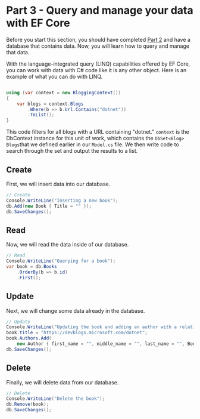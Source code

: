 # Part 3 - Query and manage your data with EF Core

Before you start this section, you should have completed [Part 2](/part-2-efcore/README.md) and have a database that contains data. Now, you will learn how to query and manage that data. 

With the language-integrated query (LINQ) capabilities offered by EF Core, you can work with data with C# code like it is any other object. Here is an example of what you can do with LINQ.

```csharp

using (var context = new BloggingContext())
{
    var blogs = context.Blogs
        .Where(b => b.Url.Contains("dotnet"))
        .ToList();
}

```

This code filters for all blogs with a URL containing "dotnet." `context` is the DbContext instance for this unit of work, which contains the `DbSet<Blog> Blogs`that we defined earlier in our `Model.cs` file. We then write code to search through the set and output the results to a list.

## Create 

First, we will insert data into our database.

```csharp
// Create
Console.WriteLine("Inserting a new book");
db.Add(new Book { Title = "" });
db.SaveChanges();
```

## Read

Now, we will read the data inside of our database.

```csharp
// Read
Console.WriteLine("Querying for a book");
var book = db.Books
    .OrderBy(b => b.id)
    .First();
```

## Update

Next, we will change some data already in the database.

```csharp
// Update
Console.WriteLine("Updating the book and adding an author with a relation to the book");
book.title = "https://devblogs.microsoft.com/dotnet";
book.Authors.Add(
    new Author { first_name = "", middle_name = "", last_name = "", Books = {book}};
db.SaveChanges();
```

## Delete

Finally, we will delete data from our database.

```csharp
// Delete
Console.WriteLine("Delete the book");
db.Remove(book);
db.SaveChanges();
```
